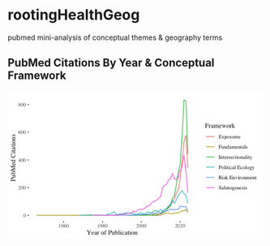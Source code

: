 # rootingHealthGeog
 pubmed mini-analysis of conceptual themes & geography terms

## PubMed Citations By Year & Conceptual Framework

![Figure 1](PubMed_Citations_Framework.png)

